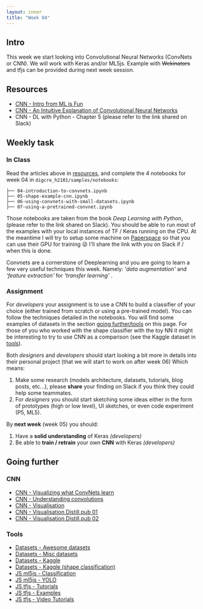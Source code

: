 ```yaml
---
layout: inner
title: "Week 04" 
---
```



## Intro

This week we start looking into Convolutional Neural Networks (ConvNets or CNN). We will work with Keras and/or ML5js. Example with ~~Wekinators~~ and tfjs can be provided during next week session. 


## Resources

+ [CNN - Intro from ML is Fun](https://medium.com/@ageitgey/machine-learning-is-fun-part-3-deep-learning-and-convolutional-neural-networks-f40359318721)
+ [CNN - An Intuitive Explanation of Convolutional Neural Networks](https://ujjwalkarn.me/2016/08/11/intuitive-explanation-convnets/)
+ CNN - DL with Python - Chapter 5 (please refer to the link shared on Slack)


## Weekly task

### In Class

Read the articles above in [resources](#resources), and complete the 4 notebooks for week 04 in `digcre_h2101/samples/notebooks`:

```
├── 04-introduction-to-convnets.ipynb
├── 05-shape-example-cnn.ipynb
├── 06-using-convnets-with-small-datasets.ipynb
├── 07-using-a-pretrained-convnet.ipynb
```

Those notebooks are taken from the book _Deep Learning with Python_, (please refer to the link shared on Slack). You should be able to run most of the examples with your local instances of TF / Keras running on the CPU. At the meantime I will try to setup some machine on [Paperspace](https://www.paperspace.com) so that you can use their GPU for training :stuck_out_tongue_winking_eye: I'll share the link with you on Slack if / when this is done.

Convnets are a cornerstone of Deeplearning and you are going to learn a few very useful techniques this week. Namely: _'data augmentation'_ and _'feature extraction'_ for _'transfer learning'_ . 

### Assignment

For _developers_ your assignment is to use a CNN to build a classifier of your choice (either trained from scratch or using a pre-trained model). You can follow the techniques detailed in the notebooks. You will find some examples of datasets in the section [going further/tools](#tools) on this page. For those of you who worked with the shape classifier with the toy NN it might be interesting to try to use CNN as a comparison (see the Kaggle dataset in [tools](#tools)). 

Both _designers_ and _developers_ should start looking a bit more in details into their personal project (that we will start to work on after week 06) Which means:

1. Make some research (models architecture, datasets, tutorials, blog posts, etc...), please __share__ your finding on Slack if you think they could help some teammates.
2. For _designers_ you should start sketching some ideas either in the form of prototypes (high or low level), UI sketches, or even code experiment (P5, ML5).

By __next week__ (week 05) you should:

1. Have a __solid understanding__ of  Keras _(developers)_
2. Be able to __train / retrain__ your own __CNN__ with Keras _(developers)_


## Going further

### CNN 

+ [CNN - Visualizing what ConvNets learn](https://cs231n.github.io/understanding-cnn/)
+ [CNN - Understanding convolutions](http://colah.github.io/posts/2014-07-Understanding-Convolutions/)
+ [CNN - Visualisation](http://scs.ryerson.ca/~aharley/vis/conv/flat.html)
+ [CNN - Visualisation Distill.pub 01](https://distill.pub/2017/feature-visualization/)
+ [CNN - Visualisation Distill.pub 02](https://distill.pub/2018/building-blocks/)

### Tools 

+ [Datasets - Awesome datasets](https://github.com/awesomedata/awesome-public-datasets)
+ [Datasets - Misc datasets](https://www.kdnuggets.com/datasets/index.html)
+ [Datasets - Kaggle](https://www.kaggle.com/datasets)
+ [Datasets - Kaggle (shape classification)](https://www.kaggle.com/smeschke/four-shapes/home)
+ [JS ml5js - Classification](https://ml5js.org/docs/image-classification-example)
+ [JS ml5js - YOLO](https://ml5js.org/docs/yolo-webcam)
+ [JS tfjs - Tutorials](https://js.tensorflow.org/tutorials/)
+ [JS tfjs - Examples](https://github.com/tensorflow/tfjs-examples)
+ [JS tfjs - Video Tutorials](https://github.com/tensorflow/tfjs/blob/master/GALLERY.md#video-tutorials)
